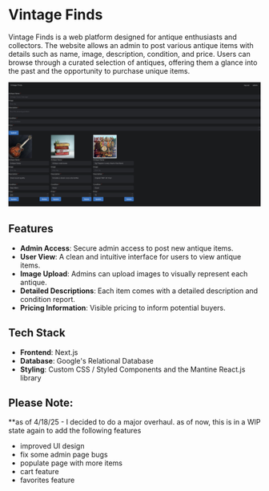 # Vintage Finds

Vintage Finds is a web platform designed for antique enthusiasts and collectors. The website allows an admin to post various antique items with details such as name, image, description, condition, and price. Users can browse through a curated selection of antiques, offering them a glance into the past and the opportunity to purchase unique items.


![AdminPage](adminpage.png)

## Features

- **Admin Access**: Secure admin access to post new antique items.
- **User View**: A clean and intuitive interface for users to view antique items.
- **Image Upload**: Admins can upload images to visually represent each antique.
- **Detailed Descriptions**: Each item comes with a detailed description and condition report.
- **Pricing Information**: Visible pricing to inform potential buyers.

## Tech Stack

- **Frontend**: Next.js
- **Database**: Google's Relational Database
- **Styling**: Custom CSS / Styled Components and the Mantine React.js library

## Please Note:
**as of 4/18/25 - I decided to do a major overhaul. as of now, this is in a WIP state again to add the following features
- improved UI design
- fix some admin page bugs
- populate page with more items
- cart feature
- favorites feature
